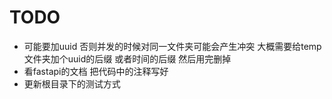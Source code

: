# TODO

- 可能要加uuid 否则并发的时候对同一文件夹可能会产生冲突 大概需要给temp文件夹加个uuid的后缀 或者时间的后缀 然后用完删掉
- 看fastapi的文档 把代码中的注释写好
- 更新根目录下的测试方式
